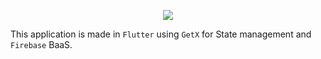 <p align="center">
  <img src="https://i.imgur.com/IguPILu.png">
</p>

This application is made in `Flutter` using `GetX` for State management and `Firebase` BaaS. 
